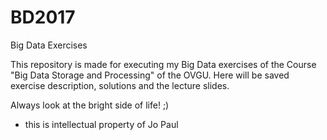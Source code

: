 # BD2017
Big Data Exercises

This repository is made for executing my Big Data exercises of the Course "Big Data Storage and Processing" of the OVGU. Here will be saved exercise description, solutions and the lecture slides.

Always look at the bright side of life! ;)

- this is intellectual property of Jo Paul
